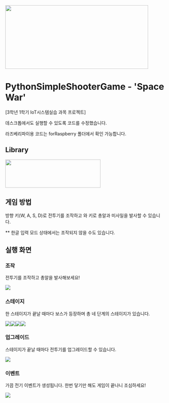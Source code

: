 <img width=450 height=201 src="https://user-images.githubusercontent.com/67512011/122672573-26a6c600-d207-11eb-9d35-4b0d4d043fc6.jpeg">

# PythonSimpleShooterGame - 'Space War'

[3학년 1학기 IoT시스템실습 과목 프로젝트]

데스크톱에서도 실행할 수 있도록 코드를 수정했습니다.

라즈베리파이용 코드는 forRaspberry 폴더에서 확인 가능합니다.


## Library
<img width=300 height=89 src="https://user-images.githubusercontent.com/67512011/122669969-94002a00-d1fa-11eb-991b-60af09d870fc.gif">


## 게임 방법
방향 키(W, A, S, D)로 전투기를 조작하고 <SPACE BAR>와 <K> 키로 총알과 미사일을 발사할 수 있습니다.
  
** 한글 입력 모드 상태에서는 조작되지 않을 수도 있습니다.
  
  
## 실행 화면
### 조작
전투기를 조작하고 총알을 발사해보세요!
  
<img src="https://user-images.githubusercontent.com/67512011/122671548-2e17a080-d202-11eb-8423-e4fc461c5607.gif">

### 스테이지
한 스테이지가 끝날 때마다 보스가 등장하며 총 네 단계의 스테이지가 있습니다.

<img src="https://user-images.githubusercontent.com/67512011/122671911-c6faeb80-d203-11eb-9d62-b5e9e65b7924.gif"><img src="https://user-images.githubusercontent.com/67512011/122671865-93b85c80-d203-11eb-8ceb-cca668730064.gif"><img src="https://user-images.githubusercontent.com/67512011/122671963-18a37600-d204-11eb-91e8-a20dde84e3a2.gif"><img src="https://user-images.githubusercontent.com/67512011/122671969-1fca8400-d204-11eb-8dc0-6bb7fa03871b.gif">

### 업그레이드
스테이지가 끝날 때마다 전투기를 업그레이드할 수 있습니다.
  
<img src="https://user-images.githubusercontent.com/67512011/122672108-d29ae200-d204-11eb-9774-5f74e8cfbbd9.gif">
  
### 이벤트
가끔 전기 이벤트가 생성됩니다. 한번 닿기만 해도 게임이 끝나니 조심하세요!

<img src="https://user-images.githubusercontent.com/67512011/122672211-55bc3800-d205-11eb-95ba-d32fe1ae170a.gif">
